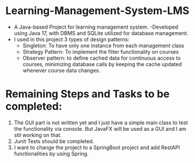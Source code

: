 # Learning-Management-System-LMS
- A Java-based Project for learning management system.
-Developed using Java 17, with DBMS and SQLite utilized for database management.
- I used in this project 3 types of design patterns:
    - Singleton: To have only one instance from each management class
    - Strategy Pattern: To implement the filter functionality on courses
    - Observer pattern: to define cached data for continuous access to courses, minimizing database calls by keeping the cache updated whenever course data changes.
# Remaining Steps and Tasks to be completed:
1. The GUI part is not written yet and I just have a simple main class to test the functionality via console. But JavaFX will be used as a GUI and I am stil working on that.
2. Junit Tests should be completed.
3. I want to change the project to a SpringBoot project and add RestAPI functionalities by using Spring.
